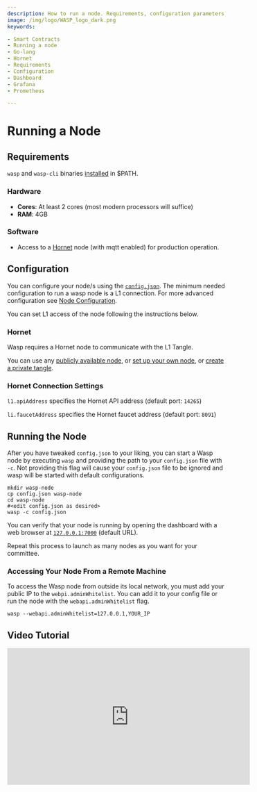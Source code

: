 ```yaml
---
description: How to run a node. Requirements, configuration parameters, dashboard configuration, and tests.
image: /img/logo/WASP_logo_dark.png
keywords:

- Smart Contracts
- Running a node
- Go-lang
- Hornet
- Requirements
- Configuration
- Dashboard
- Grafana
- Prometheus

---
```


# Running a Node

## Requirements

`wasp` and `wasp-cli` binaries [installed](./installing-wasp) in $PATH.

### Hardware

- **Cores**: At least 2 cores (most modern processors will suffice)
- **RAM**: 4GB

### Software

- Access to a [Hornet](https://github.com/iotaledger/hornet) node (with mqtt enabled) for
  production operation.

## Configuration

You can configure your node/s using the [`config.json`](https://github.com/iotaledger/wasp/blob/master/config.json).
The minimum needed configuration to run a wasp node is a L1 connection. For more advanced configuration
see [Node Configuration](./node-config).

You can set L1 access of the node following the instructions below.

### Hornet

Wasp requires a Hornet node to communicate with the L1 Tangle.

You can use any [publicly available node](https://wiki.iota.org/wasp/guide/chains_and_nodes/testnet),
or [set up your own node](https://wiki.iota.org/hornet/getting_started),
or [create a private tangle](https://wiki.iota.org/hornet/how_tos/private_tangle).

### Hornet Connection Settings

`l1.apiAddress` specifies the Hornet API address (default port: `14265`)

`li.faucetAddress` specifies the Hornet faucet address (default port: `8091`)

## Running the Node

After you have tweaked `config.json` to your liking, you can start a Wasp node by executing `wasp` and providing the path to your `config.json` file with `-c`. Not providing this flag will cause your `config.json` file to be ignored and wasp will be started with default configurations.

```shell
mkdir wasp-node
cp config.json wasp-node
cd wasp-node
#<edit config.json as desired>
wasp -c config.json 
```

You can verify that your node is running by opening the dashboard with a web browser
at [`127.0.0.1:7000`](http://127.0.0.1:7000) (default URL).

Repeat this process to launch as many nodes as you want for your committee.

### Accessing Your Node From a Remote Machine

To access the Wasp node from outside its local network, you must add your public IP to the `webpi.adminWhitelist`. You
can add it to your config file or run the node with the `webapi.adminWhitelist` flag.

```shell
wasp --webapi.adminWhitelist=127.0.0.1,YOUR_IP
```

## Video Tutorial

<iframe
width="560"
height="315"
src="https://www.youtube.com/embed/eV2AoV3QPC4"
title="Wasp Node Setup"
frameborder="0"
allow="accelerometer; autoplay; clipboard-write; encrypted-media; gyroscope; picture-in-picture"
allowfullscreen
/>
